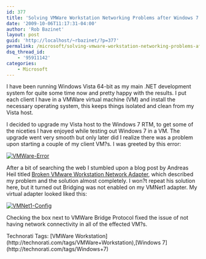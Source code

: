 ```yaml
---
id: 377
title: 'Solving VMWare Workstation Networking Problems after Windows 7 Host Upgrade'
date: '2009-10-06T11:17:31-04:00'
author: 'Rob Bazinet'
layout: post
guid: 'http://localhost/~rbazinet/?p=377'
permalink: /microsoft/solving-vmware-workstation-networking-problems-after-windows-7-host-upgrade/
dsq_thread_id:
    - '95911142'
categories:
    - Microsoft
---
```


I have been running Windows Vista 64-bit as my main .NET development system for quite some time now and pretty happy with the results. I put each client I have in a VMWare virtual machine (VM) and install the necessary operating system, this keeps things isolated and clean from my Vista host.

I decided to upgrade my Vista host to the Windows 7 RTM, to get some of the niceties I have enjoyed while testing out Windows 7 in a VM. The upgrade went very smooth but only later did I realize there was a problem upon starting a couple of my client VM?s. I was greeted by this error:

[![VMWare-Error](http://accidentaltechnologist.com/files/media/image/WindowsLiveWriter/SolvingVMWareWorkstationProblemsafterWin_965F/VMWare-Error_thumb.png "VMWare-Error")](http://accidentaltechnologist.com/files/media/image/WindowsLiveWriter/SolvingVMWareWorkstationProblemsafterWin_965F/VMWare-Error_2.png)

After a bit of searching the web I stumbled upon a blog post by Andreas Heil titled [Broken VMware Workstation Network Adapter](http://blog.aheil.de/2009/08/17/BrokenVMwareWorkstationNetworkAdapter.aspx), which described my problem and the solution almost completely. I won?t repeat his solution here, but it turned out Bridging was not enabled on my VMNet1 adapter. My virtual adapter looked liked this:

[![VMNet1-Config](http://accidentaltechnologist.com/files/media/image/WindowsLiveWriter/SolvingVMWareWorkstationProblemsafterWin_965F/VMNet1-Config_thumb.png "VMNet1-Config")](http://accidentaltechnologist.com/files/media/image/WindowsLiveWriter/SolvingVMWareWorkstationProblemsafterWin_965F/VMNet1-Config_2.png)

Checking the box next to VMWare Bridge Protocol fixed the issue of not having network connectivity in all of the effected VM?s.

<div class="wlWriterEditableSmartContent" id="scid:0767317B-992E-4b12-91E0-4F059A8CECA8:06f86734-a230-49b9-b3ad-0932c68c0cf3" style="padding-bottom: 0px; margin: 0px; padding-left: 0px; padding-right: 0px; display: inline; float: none; padding-top: 0px">Technorati Tags: [VMWare Workstation](http://technorati.com/tags/VMWare+Workstation),[Windows 7](http://technorati.com/tags/Windows+7)</div>